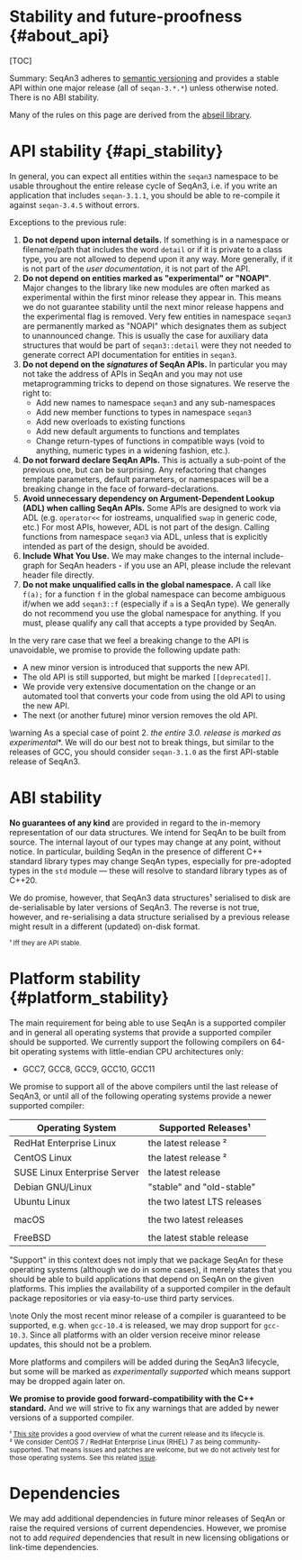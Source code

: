 # Stability and future-proofness {#about_api}

[TOC]

Summary: SeqAn3 adheres to [semantic versioning](https://semver.org) and provides a stable API within
one major release (all of `seqan-3.*.*`) unless otherwise noted.
There is no ABI stability.

Many of the rules on this page are derived from the [abseil library](https://abseil.io/about/compatibility).

# API stability {#api_stability}

In general, you can expect all entities within the `seqan3` namespace to be usable throughout the entire
release cycle of SeqAn3, i.e. if you write an application that includes `seqan-3.1.1`, you should be able
to re-compile it against `seqan-3.4.5` without errors.

Exceptions to the previous rule:
  1. **Do not depend upon internal details.** If something is in a namespace or filename/path that includes the word
     `detail` or if it is private to a class type, you are not allowed to depend upon it any way. More generally,
     if it is not part of the *user documentation*, it is not part of the API.
  2. **Do not depend on entities marked as "experimental" or "NOAPI"**. Major changes to the library like new modules
     are often marked as experimental within the first minor release they appear in. This means we do not guarantee
     stability until the next minor release happens and the experimental flag is removed. Very few entities in namespace
     `seqan3` are permanently marked as "NOAPI" which designates them as subject to unannounced change. This is usually
     the case for auxiliary data structures that would be part of `seqan3::detail` were they not needed to generate
     correct API documentation for entities in `seqan3`.
  4. **Do not depend on the *signatures* of SeqAn APIs.** In particular you may not take the address of APIs in SeqAn
     and you may not use metaprogramming tricks to depend on those signatures. We reserve the right to:
     * Add new names to namespace `seqan3` and any sub-namespaces
     * Add new member functions to types in namespace `seqan3`
     * Add new overloads to existing functions
     * Add new default arguments to functions and templates
     * Change return-types of functions in compatible ways (void to anything, numeric types in a widening fashion, etc.).
  5. **Do not forward declare SeqAn APIs.** This is actually a sub-point of the previous one, but can be
     surprising. Any refactoring that changes template parameters, default parameters, or namespaces will be a breaking
     change in the face of forward-declarations.
  6. **Avoid unnecessary dependency on Argument-Dependent Lookup (ADL) when calling SeqAn APIs.** Some APIs are designed
     to work via ADL (e.g. `operator<<` for iostreams, unqualified `swap` in generic code, etc.) For most APIs, however,
     ADL is not part of the design. Calling functions from namespace `seqan3` via ADL, unless that is explicitly
     intended as part of the design, should be avoided.
  7. **Include What You Use.** We may make changes to the internal include-graph for SeqAn headers - if you use an
     API, please include the relevant header file directly.
  8. **Do not make unqualified calls in the global namespace.** A call like `f(a);` for a function `f` in the global
     namespace can become ambiguous if/when we add `seqan3::f` (especially if `a` is a SeqAn type). We generally do
     not recommend you use the global namespace for anything. If you must, please qualify any call that accepts a type
     provided by SeqAn.

In the very rare case that we feel a breaking change to the API is unavoidable, we promise to provide the following
update path:
  * A new minor version is introduced that supports the new API.
  * The old API is still supported, but might be marked `[[deprecated]]`.
  * We provide very extensive documentation on the change or an automated tool that converts your code from using the
    old API to using the new API.
  * The next (or another future) minor version removes the old API.

\warning
As a special case of point 2. **the entire 3.0.* release is marked as experimental**.
We will do our best not to break things, but similar to the releases of GCC, you should consider `seqan-3.1.0` as
the first API-stable release of SeqAn3.

# ABI stability

**No guarantees of any kind** are provided in regard to the in-memory representation of our data structures.
We intend for SeqAn to be built from source. The internal layout of our types may change at any point, without notice.
In particular, building SeqAn in the presence of different C++ standard library types may change SeqAn types,
especially for pre-adopted types in the `std` module — these will resolve to standard library types as of C++20.

We do promise, however, that SeqAn3 data structures¹ serialised to disk are de-serialisable by later versions of SeqAn3.
The reverse is not true, however, and re-serialising a data structure serialised by a previous release might result in
a different (updated) on-disk format.

<small>¹ Iff they are API stable.</small>

# Platform stability {#platform_stability}

The main requirement for being able to use SeqAn is a supported compiler and in general all operating systems that
provide a supported compiler should be supported. We currently support the
following compilers on 64-bit operating systems with little-endian CPU
architectures only:
  * GCC7, GCC8, GCC9, GCC10, GCC11

We promise to support all of the above compilers until the last release of SeqAn3, or until all of the following
operating systems provide a newer supported compiler:

| Operating System             | Supported Releases¹                    |
|------------------------------|----------------------------------------|
| RedHat Enterprise Linux      | the latest release ²                   |
| CentOS Linux                 | the latest release ²                   |
| SUSE Linux Enterprise Server | the latest release                     |
| Debian GNU/Linux             | "stable" and "old-stable"              |
| Ubuntu Linux                 | the two latest LTS releases            |
|                              |                                        |
| macOS                        | the two latest releases                |
|                              |                                        |
| FreeBSD                      | the latest stable release              |

"Support" in this context does not imply that we package SeqAn for these operating systems (although we do in some
cases), it merely states that you should be able to build applications that depend on SeqAn on the given platforms.
This implies the availability of a supported compiler in the default package repositories or via easy-to-use
third party services.

\note
Only the most recent minor release of a compiler is guaranteed to be supported, e.g. when `gcc-10.4` is released,
we may drop support for `gcc-10.3`.
Since all platforms with an older version receive minor release updates, this should not be a problem.

More platforms and compilers will be added during the SeqAn3 lifecycle, but some will be marked as
*experimentally supported* which means support may be dropped again later on.

**We promise to provide good forward-compatibility with the C++ standard.** And we will strive to fix any warnings that
are added by newer versions of a supported compiler.

<small>¹ [This site](https://linuxlifecycle.com) provides a good overview of what the current release and its
lifecycle is.</small><br>
<small>² We consider CentOS 7 / RedHat Enterprise Linux (RHEL) 7 as being community-supported. That means issues and 
patches are welcome, but we do not actively test for those operating systems. See this related
[issue](https://github.com/seqan/seqan3/issues/2244).</small>

# Dependencies

We may add additional dependencies in future minor releases of SeqAn or raise the required versions of current
dependencies.
However, we promise not to add *required* dependencies that result in new licensing obligations or link-time
dependencies.
